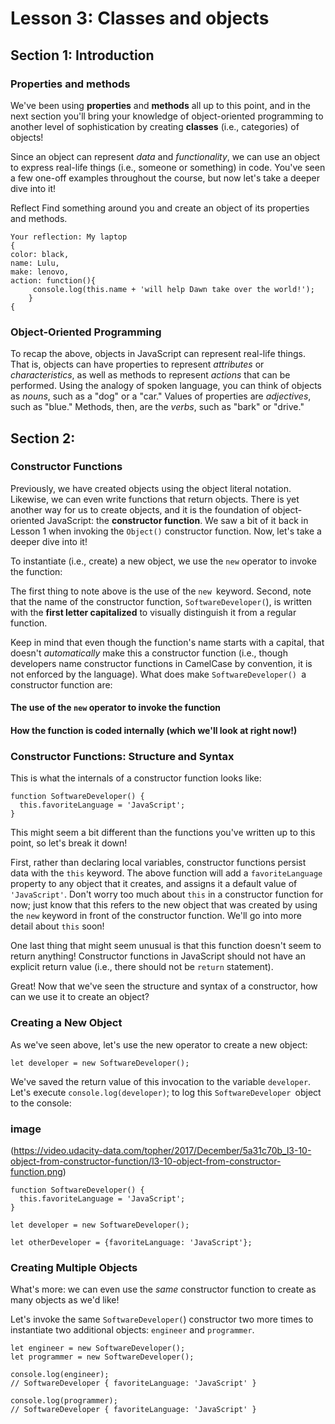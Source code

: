# Lesson 3: Classes and objects

## Section 1: Introduction
### Properties and methods
We've been using **properties** and **methods** all up to this point, and in the next section you'll bring your knowledge of object-oriented programming to another level of sophistication by creating **classes** (i.e., categories) of objects!

Since an object can represent *data* and *functionality*, we can use an object to express real-life things (i.e., someone or something) in code. You've seen a few one-off examples throughout the course, but now let's take a deeper dive into it!

Reflect
Find something around you and create an object of its properties and methods.
```
Your reflection: My laptop
{
color: black,
name: Lulu,
make: lenovo,
action: function(){
     console.log(this.name + 'will help Dawn take over the world!');
    }
{
```
### Object-Oriented Programming
To recap the above, objects in JavaScript can represent real-life things. That is, objects can have properties to represent *attributes* or *characteristics*, as well as methods to represent *actions* that can be performed. Using the analogy of spoken language, you can think of objects as *nouns*, such as a "dog" or a "car." Values of properties are *adjectives*, such as "blue." Methods, then, are the *verbs*, such as "bark" or "drive."

## Section 2:
### Constructor Functions

Previously, we have created objects using the object literal notation. Likewise, we can even write functions that return objects. There is yet another way for us to create objects, and it is the foundation of object-oriented JavaScript: the **constructor function**. We saw a bit of it back in Lesson 1 when invoking the `Object()` constructor function. Now, let's take a deeper dive into it!

To instantiate (i.e., create) a new object, we use the `new` operator to invoke the function:

The first thing to note above is the use of the `new `keyword. Second, note that the name of the constructor function, `SoftwareDeveloper(`), is written with the **first letter capitalized** to visually distinguish it from a regular function.

Keep in mind that even though the function's name starts with a capital, that doesn't *automatically* make this a constructor function (i.e., though developers name constructor functions in CamelCase by convention, it is not enforced by the language). What does make `SoftwareDeveloper() `a constructor function are:

#### The use of the `new` operator to invoke the function
#### How the function is coded internally (which we'll look at right now!)

### Constructor Functions: Structure and Syntax
This is what the internals of a constructor function looks like:
```
function SoftwareDeveloper() {
  this.favoriteLanguage = 'JavaScript';
}
```
This might seem a bit different than the functions you've written up to this point, so let's break it down!

First, rather than declaring local variables, constructor functions persist data with the `this` keyword. The above function will add a `favoriteLanguage` property to any object that it creates, and assigns it a default value of `'JavaScript'`. Don't worry too much about `this` in a constructor function for now; just know that this refers to the new object that was created by using the `new` keyword in front of the constructor function. We'll go into more detail about `this` soon!

One last thing that might seem unusual is that this function doesn't seem to return anything! Constructor functions in JavaScript should not have an explicit return value (i.e., there should not be `return` statement).

Great! Now that we've seen the structure and syntax of a constructor, how can we use it to create an object?

### Creating a New Object
As we've seen above, let's use the new operator to create a new object:

`let developer = new SoftwareDeveloper();`

We've saved the return value of this invocation to the variable `developer`. Let's execute `console.log(developer)`; to log this `SoftwareDeveloper `object to the console:

### image
(https://video.udacity-data.com/topher/2017/December/5a31c70b_l3-10-object-from-constructor-function/l3-10-object-from-constructor-function.png)
```
function SoftwareDeveloper() {
  this.favoriteLanguage = 'JavaScript';
}

let developer = new SoftwareDeveloper();

let otherDeveloper = {favoriteLanguage: 'JavaScript'};
```
### Creating Multiple Objects
What's more: we can even use the *same* constructor function to create as many objects as we'd like!

Let's invoke the same  `SoftwareDeveloper(`) constructor two more times to instantiate two additional objects: `engineer` and `programmer`.
```
let engineer = new SoftwareDeveloper();
let programmer = new SoftwareDeveloper();

console.log(engineer);
// SoftwareDeveloper { favoriteLanguage: 'JavaScript' }

console.log(programmer);
// SoftwareDeveloper { favoriteLanguage: 'JavaScript' }
```


